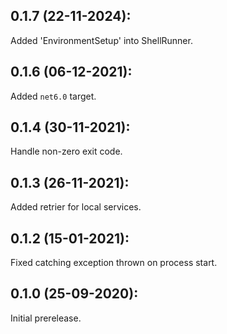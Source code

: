 ## 0.1.7 (22-11-2024):

Added 'EnvironmentSetup' into ShellRunner.

## 0.1.6 (06-12-2021):

Added `net6.0` target.

## 0.1.4 (30-11-2021):

Handle non-zero exit code. 

## 0.1.3 (26-11-2021):

Added retrier for local services.

## 0.1.2 (15-01-2021): 

Fixed catching exception thrown on process start.

## 0.1.0 (25-09-2020): 

Initial prerelease.